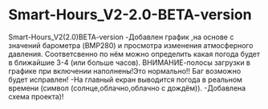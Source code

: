 # Smart-Hours_V2-2.0-BETA-version
Smart-Hours_V2(2.0)BETA-version
-Добавлен график ,на основе с значений барометра (BMP280) и просмотра изменения атмосферного давления.
Соответсвенно по нём можно определить какая погода будет в ближайшие 3-4 (или больше часов).
ВНИМАНИЕ-полосы загрузки в графике при включении наполнены!Это нормально!!
Баг возможно будет исправлен!
-На главный екран выводится погода в реальном времени (символ (солнце,облачно,облачно с дождём)).
-Добавлена схема проекта)!

